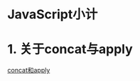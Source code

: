 # JavaScript小计

# 1. 关于concat与apply

[concat和apply](JavaScript%E5%B0%8F%E8%AE%A1%20e56fb5a6fad74f8ab5a94e1e7a8a419d/concat%E5%92%8Capply%2007efdbd608cc480aa3bb79c7baa2e8f7.md)
